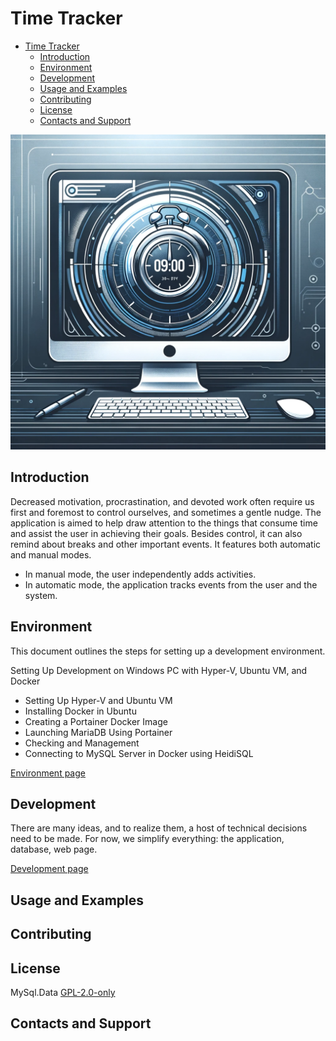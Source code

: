 # Time Tracker

- [Time Tracker](#time-tracker)
  - [Introduction](#introduction)
  - [Environment](#environment)
  - [Development](#development)
  - [Usage and Examples](#usage-and-examples)
  - [Contributing](#contributing)
  - [License](#license)
  - [Contacts and Support](#contacts-and-support)

![Alt text](md/img/timeTracker.png)

## Introduction
Decreased motivation, procrastination, and devoted work often require us first and foremost to control ourselves, and sometimes a gentle nudge. The application is aimed to help draw attention to the things that consume time and assist the user in achieving their goals. Besides control, it can also remind about breaks and other important events. It features both automatic and manual modes.
- In manual mode, the user independently adds activities.
- In automatic mode, the application tracks events from the user and the system.

## Environment
This document outlines the steps for setting up a development environment.

Setting Up Development on Windows PC with Hyper-V, Ubuntu VM, and Docker
  - Setting Up Hyper-V and Ubuntu VM
  - Installing Docker in Ubuntu
  - Creating a Portainer Docker Image
  - Launching MariaDB Using Portainer
  - Checking and Management
  - Connecting to MySQL Server in Docker using HeidiSQL

 <!--
 - MariaDb server,
 - RabbitMQ,
 - Blazor web page,
 - Windows interceptor
   - WPF,
   - Windows service -->

[Environment page](md/environment/environment.md)

## Development
There are many ideas, and to realize them, a host of technical decisions need to be made. For now, we simplify everything: the application, database, web page.

[Development page](md/development/development.md)

## Usage and Examples

## Contributing

## License

MySql.Data [GPL-2.0-only](https://licenses.nuget.org/GPL-2.0-only)

## Contacts and Support